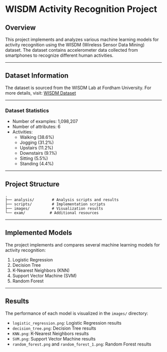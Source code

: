 # WISDM Activity Recognition Project

## Overview
This project implements and analyzes various machine learning models for activity recognition using the WISDM (Wireless Sensor Data Mining) dataset. The dataset contains accelerometer data collected from smartphones to recognize different human activities.

---

## Dataset Information
The dataset is sourced from the WISDM Lab at Fordham University. For more details, visit: [WISDM Dataset](https://www.cis.fordham.edu/wisdm/dataset.php)

---

### Dataset Statistics
- Number of examples: 1,098,207
- Number of attributes: 6
- Activities:
  - Walking (38.6%)
  - Jogging (31.2%)
  - Upstairs (11.2%)
  - Downstairs (9.1%)
  - Sitting (5.5%)
  - Standing (4.4%)

---

## Project Structure
```
.
├── analysis/        # Analysis scripts and results
├── scripts/         # Implementation scripts
├── images/          # Visualization results
└── exam/           # Additional resources
```

---

## Implemented Models
The project implements and compares several machine learning models for activity recognition:

1. Logistic Regression
2. Decision Tree
3. K-Nearest Neighbors (KNN)
4. Support Vector Machine (SVM)
5. Random Forest

---

## Results
The performance of each model is visualized in the `images/` directory:
- `logistic_regression.png`: Logistic Regression results
- `decision_tree.png`: Decision Tree results
- `KNN.png`: K-Nearest Neighbors results
- `SVM.png`: Support Vector Machine results
- `random_forest.png` and `random_forest_1.png`: Random Forest results
